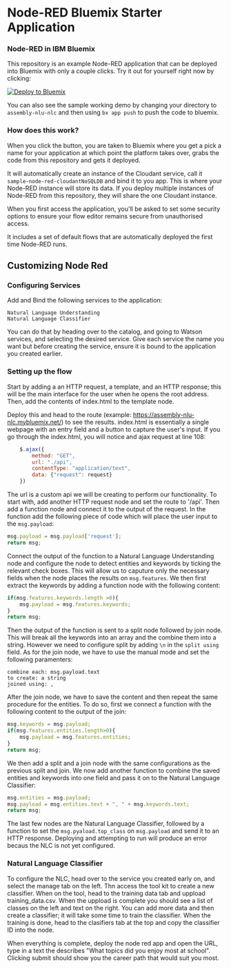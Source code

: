 Node-RED Bluemix Starter Application
====================================

### Node-RED in IBM Bluemix

This repository is an example Node-RED application that can be deployed into
Bluemix with only a couple clicks. Try it out for yourself right now by clicking:

[![Deploy to Bluemix](https://bluemix.net/deploy/button.png)](https://bluemix.net/deploy?repository=https://github.com/ibmets/node-red-bluemix-starter.git)

You can also see the sample working demo by changing your directory to 
`assembly-nlu-nlc` and then using `bx app push` to push the code 
to bluemix.

### How does this work?

When you click the button, you are taken to Bluemix where you get a pick a name
for your application at which point the platform takes over, grabs the code from
this repository and gets it deployed.

It will automatically create an instance of the Cloudant service, call it
`sample-node-red-cloudantNoSQLDB` and bind it to you app. This is where your
Node-RED instance will store its data. If you deploy multiple instances of
Node-RED from this repository, they will share the one Cloudant instance.


When you first access the application, you'll be asked to set some security options
to ensure your flow editor remains secure from unauthorised access.

It includes a set of default flows that are automatically deployed the first time
Node-RED runs.

## Customizing Node Red

### Configuring Services

Add and Bind the following services to the application:

    Natural Language Understanding
    Natural Language Classifier
    
You can do that by heading over to the catalog, and going to Watson services, and
selecting the desired service. Give each service the name you want but before 
creating the service, ensure it is bound to the application you created earlier.

### Setting up the flow

Start by adding a an HTTP request, a template, and an HTTP response; this will be the main interface 
for the user when he opens the root address. Then, add the contents of index.html to the template node.

Deploy this and head to the route (example: https://assembly-nlu-nlc.mybluemix.net/) to see the results.
index.html is essentially a single webpage with an entry field and a button to capture the user's input.
If you go through the index.html, you will notice and ajax request at line 108: 
```javascript
    $.ajax({
        method: "GET",
        url: "./api",
        contentType: "application/text",
        data: {"request": request}
    })
```
The url is a custom api we will be creating to perform our functionality. To start with, add another 
HTTP request node and set the route to '/api'. Then add a function node and connect it to the output 
of the request. In the function add the following piece of code which will place the user input to the 
`msg.payload`:
```javascript
msg.payload = msg.payload['request'];
return msg;
```
Connect the output of the function to a Natural Language Understanding node and configure the node 
to detect entities and keywords by ticking the relevant check boxes. This will allow us to caputure 
only the necessary fields when the node places the results on `msg.features`. We then first extract 
the keywords by adding a function node with the following content:
```javascript
if(msg.features.keywords.length >0){
    msg.payload = msg.features.keywords;
}
return msg;
```
Then the output of the function is sent to a split node followed by join node. This will break all the 
keywords into an array and the combine them into a string. However we need to configure split by adding 
`\n` in the `split using` field. As for the join node, we have to use the manual mode and set the following
paramenters:
    
    combine each: msg.payload.text
    to create: a string
    joined using: , 

After the join node, we have to save the content and then repeat the same procedure for the entities. To do
so, first we connect a function with the following content to the output of the join:
```javascript
msg.keywords = msg.payload;
if(msg.features.entities.length>0){
    msg.payload = msg.features.entities;   
}
return msg;
```
We then add a split and a join node with the same configurations as the previous split and join.
We now add another function to combine the saved entities and keywords into one field and pass it 
on to the Natural Language Classifier:
```javascript
msg.entities = msg.payload;
msg.payload = msg.entities.text + ", " + msg.keywords.text;
return msg;
```
The last few nodes are the Natural Language Classifier, followed by a function to set the 
`msg.pyaload.top_class` on `msg.payload` and send it to an HTTP response. Deploying and attempting
to run will produce an error becaus the NLC is not yet configured.

### Natural Language Classifier
To configure the NLC, head over to the service you created early on, and select the manage tab on 
the left. Thn access the tool kit to create a new classifier. When on the tool, head to the 
training data tab and uppload training_data.csv. When the uppload is complete you should see 
a list of classes on the left and text on the right. You can add more data and then create a classifier;
it will take some time to train the classifier. When the training is done, head to the clasifiers tab 
at the top and copy the classifier ID into the node.

When everything is complete, deploy the node red app and open the URL, type in a text the describes
"What topics did you enjoy most at school". Clicking submit should show you the career path that
would suit you most.
